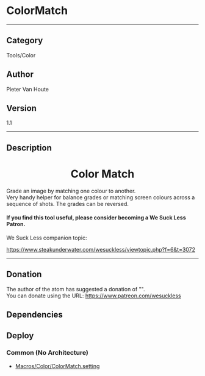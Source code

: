 # ColorMatch
___

## Category
Tools/Color

## Author
Pieter Van Houte

## Version
1.1

___

## Description
<h1><center>Color Match</center></h1>

<p>Grade an image by matching one colour to another.<br>
Very handy helper for balance grades or matching screen colours across a sequence of shots. The grades can be reversed.
<h4>If you find this tool useful, please consider becoming a We Suck Less Patron.</h4>
We Suck Less companion topic:


https://www.steakunderwater.com/wesuckless/viewtopic.php?f=6&t=3072

___

## Donation
The author of the atom has suggested a donation of "".  
You can donate using the URL: <a href="https://www.patreon.com/wesuckless">https://www.patreon.com/wesuckless</a>
## Dependencies

## Deploy

### Common (No Architecture)

<ul>
<li><a href="https://gitlab.com/WeSuckLess/Reactor/-/blob/master/Atoms/com.PieterVanHoute.ColorMatch/Macros/Color/ColorMatch.setting?ref_type=heads">Macros/Color/ColorMatch.setting</a></li>
</ul>
